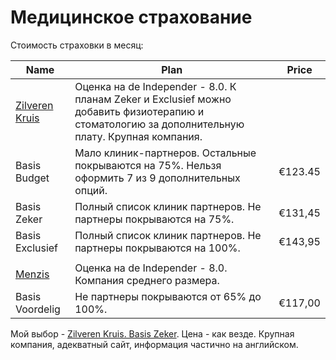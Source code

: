 # Медицинское страхование

Стоимость страховки в месяц:

| Name            	| Plan                                                                                                                                            	| Price    	|
|-----------------	|-------------------------------------------------------------------------------------------------------------------------------------------------	|----------	|
| [Zilveren Kruis](https://www.zilverenkruis.nl/consumenten/zorgverzekering)  	| Оценка на de Independer - 8.0. К планам Zeker и Exclusief можно добавить физиотерапию и стоматологию за дополнительную плату. Крупная компания. 	|          	|
| Basis Budget    	| Мало клиник-партнеров. Остальные покрываются на 75%.  Нельзя оформить 7 из 9 дополнительных опций.    | €123.45 	|
| Basis Zeker     	| Полный список клиник партнеров.  Не партнеры покрываются на 75%.   	| €131,45 	|
| Basis Exclusief 	| Полный список клиник партнеров. Не партнеры покрываются на 100%.    | €143,95  	|
|  	|    |   	|
| [Menzis](https://www.menzis.nl) | Оценка на de Independer - 8.0. Компания среднего размера.              	|          	|
| Basis Voordelig 	| Не партнеры покрываются от 65% до 100%.  	| €117,00 	|

Мой выбор - [Zilveren Kruis. Basis Zeker](https://www.zilverenkruis.nl/consumenten/zorgverzekering/basisverzekering/basis-zeker). Цена - как везде. Крупная компания, адекватный сайт, информация частично на английском.   

